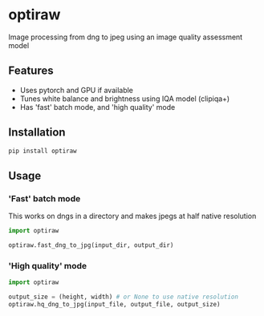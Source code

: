 # optiraw
Image processing from dng to jpeg using an image quality assessment model

## Features

- Uses pytorch and GPU if available
- Tunes white balance and brightness using IQA model (clipiqa+)
- Has 'fast' batch mode, and 'high quality' mode

## Installation

```bash
pip install optiraw
```

## Usage

### 'Fast' batch mode

This works on dngs in a directory and makes jpegs at half native resolution

```python
import optiraw

optiraw.fast_dng_to_jpg(input_dir, output_dir)

```

### 'High quality' mode

```python
import optiraw

output_size = (height, width) # or None to use native resolution
optiraw.hq_dng_to_jpg(input_file, output_file, output_size)

```


